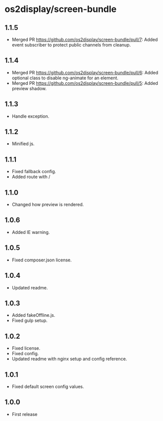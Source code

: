 # os2display/screen-bundle

## 1.1.5

* Merged PR https://github.com/os2display/screen-bundle/pull/7: Added event subscriber to protect public channels from cleanup.

## 1.1.4

* Merged PR https://github.com/os2display/screen-bundle/pull/6: Added optional class to disable ng-animate for an element.
* Merged PR https://github.com/os2display/screen-bundle/pull/5: Added preview shadow.

## 1.1.3

* Handle exception.

## 1.1.2

* Minified js.

## 1.1.1

* Fixed fallback config.
* Added route with /

## 1.1.0

* Changed how preview is rendered.

## 1.0.6

* Added IE warning.

## 1.0.5

* Fixed composer.json license.

## 1.0.4

* Updated readme.

## 1.0.3

* Added fakeOffline.js.
* Fixed gulp setup.

## 1.0.2

* Fixed license.
* Fixed config.
* Updated readme with nginx setup and config reference.

## 1.0.1

* Fixed default screen config values.

## 1.0.0

* First release
